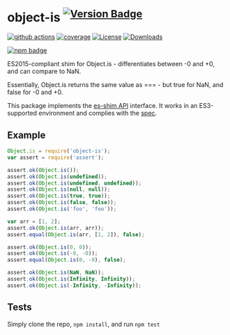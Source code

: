 # object-is <sup>[![Version Badge][npm-version-svg]][package-url]</sup>

[![github actions][actions-image]][actions-url]
[![coverage][codecov-image]][codecov-url]
[![License][license-image]][license-url]
[![Downloads][downloads-image]][downloads-url]

[![npm badge][npm-badge-png]][package-url]

ES2015-compliant shim for Object.is - differentiates between -0 and +0, and can compare to NaN.

Essentially, Object.is returns the same value as === - but true for NaN, and false for -0 and +0.

This package implements the [es-shim API](https://github.com/es-shims/api) interface. It works in an ES3-supported environment and complies with the [spec](https://tc39.es/ecma262).

## Example

```js
Object.is = require('object-is');
var assert = require('assert');

assert.ok(Object.is());
assert.ok(Object.is(undefined));
assert.ok(Object.is(undefined, undefined));
assert.ok(Object.is(null, null));
assert.ok(Object.is(true, true));
assert.ok(Object.is(false, false));
assert.ok(Object.is('foo', 'foo'));

var arr = [1, 2];
assert.ok(Object.is(arr, arr));
assert.equal(Object.is(arr, [1, 2]), false);

assert.ok(Object.is(0, 0));
assert.ok(Object.is(-0, -0));
assert.equal(Object.is(0, -0), false);

assert.ok(Object.is(NaN, NaN));
assert.ok(Object.is(Infinity, Infinity));
assert.ok(Object.is(-Infinity, -Infinity));
```

## Tests
Simply clone the repo, `npm install`, and run `npm test`

[package-url]: https://npmjs.com/package/object-is
[npm-version-svg]: https://versionbadg.es/es-shims/object-is.svg
[deps-svg]: https://david-dm.org/es-shims/object-is.svg
[deps-url]: https://david-dm.org/es-shims/object-is
[dev-deps-svg]: https://david-dm.org/es-shims/object-is/dev-status.svg
[dev-deps-url]: https://david-dm.org/es-shims/object-is#info=devDependencies
[npm-badge-png]: https://nodei.co/npm/object-is.png?downloads=true&stars=true
[license-image]: https://img.shields.io/npm/l/object-is.svg
[license-url]: LICENSE
[downloads-image]: https://img.shields.io/npm/dm/object-is.svg
[downloads-url]: https://npm-stat.com/charts.html?package=object-is
[codecov-image]: https://codecov.io/gh/es-shims/object-is/branch/main/graphs/badge.svg
[codecov-url]: https://app.codecov.io/gh/es-shims/object-is/
[actions-image]: https://img.shields.io/endpoint?url=https://github-actions-badge-u3jn4tfpocch.runkit.sh/es-shims/object-is
[actions-url]: https://github.com/es-shims/object-is/actions

